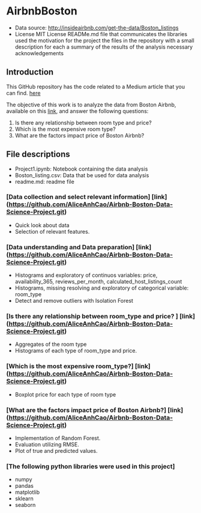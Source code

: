 # AirbnbBoston
- Data source: http://insideairbnb.com/get-the-data/Boston_listings
- License MIT License
READMe.md file that communicates the libraries used the motivation for the project the files in the repository with a small description for each a summary of the results of the analysis necessary acknowledgements

## Introduction

This GitHub repository has the code related to a Medium article that you can find. [here](https://medium.com/@caohongvananh/airbnb-boston-data-science-74d39ad984fc)

The objective of this work is to analyze the data from Boston Airbnb, available on this [link](http://insideairbnb.com/get-the-data/), and answer the following questions:

1.	Is there any relationship between room type and price?
2.	Which is the most expensive room type?
3.	What are the factors impact price of Boston Airbnb?


## File descriptions
- Project1.ipynb: Notebook containing the data analysis
- Boston_listing.csv: Data that be used for data analysis
- readme.md: readme file

### [Data collection and select relevant information] [link] (https://github.com/AliceAnhCao/Airbnb-Boston-Data-Science-Project.git)

- Quick look about data
- Selection of relevant features.

### [Data understanding and Data preparation] [link] (https://github.com/AliceAnhCao/Airbnb-Boston-Data-Science-Project.git)

- Histograms and exploratory of continuos variables: price, availability_365, reviews_per_month, calculated_host_listings_count
- Histograms, missing resolving and exploratory of categorical variable: room_type
- Detect and remove outliers with Isolation Forest 


### [Is there any relationship between room_type and price? ] [link] (https://github.com/AliceAnhCao/Airbnb-Boston-Data-Science-Project.git)

- Aggregates of the room type
- Histograms of each type of room_type and price. 

### [Which is the most expensive room_type?] [link] (https://github.com/AliceAnhCao/Airbnb-Boston-Data-Science-Project.git)

- Boxplot price for each type of room type
 
### [What are the factors impact price of Boston Airbnb?] [link] (https://github.com/AliceAnhCao/Airbnb-Boston-Data-Science-Project.git)

- Implementation of Random Forest.
- Evaluation utilizing RMSE.
- Plot of true and predicted values.



### [The following python libraries were used in this project]
- numpy
- pandas
- matplotlib
- sklearn
- seaborn











